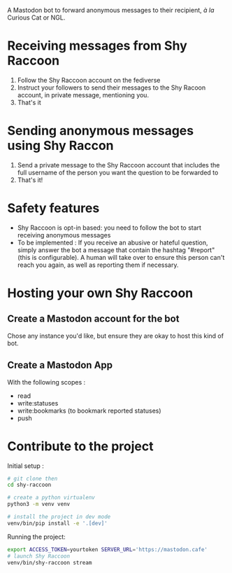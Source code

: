 A Mastodon bot to forward anonymous messages to their recipient, *à la* Curious Cat or NGL. 

# Receiving messages from Shy Raccoon

1. Follow the Shy Raccoon account on the fediverse
2. Instruct your followers to send their messages to the Shy Racoon account, in private message, mentioning you. 
3. That's it

# Sending anonymous messages using Shy Raccon

1. Send a private message to the Shy Raccoon account that includes the full username of the person you want the question to be forwarded to
2. That's it!

# Safety features

- Shy Raccoon is opt-in based: you need to follow the bot to start receiving anonymous messages
- To be implemented : If you receive an abusive or hateful question, simply answer the bot a message that contain the hashtag "#report" (this is configurable). A human will take over to ensure this person can't reach you again, as well as reporting them if necessary.

# Hosting your own Shy Raccoon

## Create a Mastodon account for the bot

Chose any instance you'd like, but ensure they are okay to host this kind of bot.

## Create a Mastodon App

With the following scopes :

- read
- write:statuses
- write:bookmarks (to bookmark reported statuses)
- push

# Contribute to the project

Initial setup :

```bash
# git clone then
cd shy-raccoon

# create a python virtualenv
python3 -m venv venv

# install the project in dev mode
venv/bin/pip install -e '.[dev]'
```

Running the project:

```bash
export ACCESS_TOKEN=yourtoken SERVER_URL='https://mastodon.cafe'
# launch Shy Raccoon
venv/bin/shy-raccoon stream
```